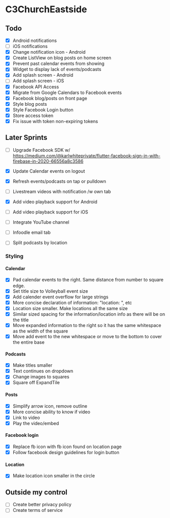 # C3ChurchEastside

## Todo

- [x] Android notifications
- [ ] iOS notifications
- [x] Change notification icon - Android
- [x] Create ListView on blog posts on home screen
- [x] Prevent past calendar events from showing
- [x] Widget to display lack of events/podcasts
- [x] Add splash screen - Android
- [ ] Add splash screen - iOS
- [X] Facebook API Access
- [x] Migrate from Google Calendars to Facebook events
- [x] Facebook blog/posts on front page
- [x] Style blog posts
- [x] Style Facebook Login button
- [x] Store access token
- [x] Fix issue with token non-expiring tokens

## Later Sprints

- [ ] Upgrade Facebook SDK w/ https://medium.com/@karlwhiteprivate/flutter-facebook-sign-in-with-firebase-in-2020-66556a8c3586
- [x] Update Calendar events on logout
- [x] Refresh events/podcasts on tap or pulldown
- [ ] Livestream videos with notification /w own tab
- [x] Add video playback support for Android
- [ ] Add video playback support for iOS
- [ ] Integrate YouTube channel
- [ ] Infoodle email tab
- [ ] Split podcasts by location


### Styling

#### Calendar
- [x] Pad calendar events to the right. Same distance from number to square edge.
- [x] Set title size to Volleyball event size
- [x] Add calender event overflow for large strings
- [x] More concise declaration of information: "location: ", etc
- [x] Location size smaller. Make locations all the same size
- [x] Similar sized spacing for the information/location info as there will be on the title
- [x] Move expanded information to the right so it has the same whitespace as the width of the square
- [x] Move add event to the new whitespace or move to the bottom to cover the entire base

#### Podcasts
- [x] Make titles smaller
- [x] Text continues on dropdown
- [x] Change images to squares
- [x] Square off ExpandTile

#### Posts
- [x] Simplify arrow icon, remove outline
- [x] More concise ability to know if video
- [x] Link to video
- [x] Play the video/embed

#### Facebook login
- [x] Replace fb icon with fb icon found on location page
- [x] Follow facebook design guidelines for login button 

#### Location
- [x] Make location icon smaller in the circle

## Outside my control

- [ ] Create better privacy policy
- [ ] Create terms of service